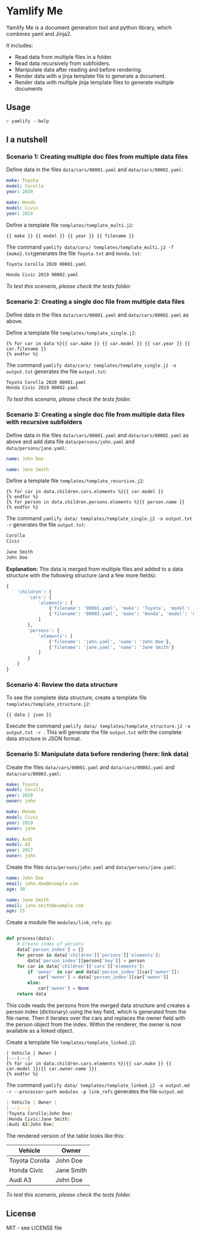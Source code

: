 # Yamlify Me

Yamlify Me is a document generation tool and python library, which combines yaml and Jinja2.

It includes:

* Read data from multiple files in a folder.
* Read data recursively from subfolders.
* Manipulate data after reading and before rendering.
* Render data with a jinja template file to generate a document.
* Render data with multiple jinja template files to generate multiple documents

## Usage

```bash
> yamlify --help
```

## I a nutshell

### Scenario 1: Creating multiple doc files from multiple data files

Define data in the files ```data/cars/00001.yaml``` and ```data/cars/00002.yaml```:

``` yaml
make: Toyota
model: Corolla
year: 2020
```

``` yaml
make: Honda
model: Civic
year: 2019
```

Define a template file ```templates/template_multi.j2```:

```
{{ make }} {{ model }} {{ year }} {{ filename }}
```

The command ```yamlify data/cars/ templates/template_multi.j2 -f {make}.txt```generates the file ```Toyota.txt``` and ```Honda.txt```:

``` txt
Toyota Corolla 2020 00001.yaml
```

``` txt
Honda Civic 2019 00002.yaml
```

_To test this scenario, please check the tests folder._

### Scenario 2: Creating a single doc file from multiple data files

Define data in the files ```data/cars/00001.yaml``` and ```data/cars/00002.yaml``` as above.

Define a template file ```templates/template_single.j2```:

```
{% for car in data %}{{ car.make }} {{ car.model }} {{ car.year }} {{ car.filename }}
{% endfor %}
```

The command ```yamlify data/cars/ templates/template_single.j2 -o output.txt``` generates the file ```output.txt```:

``` txt
Toyota Corolla 2020 00001.yaml
Honda Civic 2019 00002.yaml

```

_To test this scenario, please check the tests folder._

### Scenario 3: Creating a single doc file from multiple data files with recursive subfolders

Define data in the files ```data/cars/00001.yaml``` and ```data/cars/00002.yaml``` as above and add data file ```data/persons/john.yaml``` and ```data/persons/jane.yaml```:

``` yaml
name: John Doe
```

``` yaml
name: Jane Smith
```

Define a template file ```templates/template_recursive.j2```:

```
{% for car in data.children.cars.elements %}{{ car.model }}
{% endfor %}
{% for person in data.children.persons.elements %}{{ person.name }}
{% endfor %}
```

The command ```yamlify data/ templates/template_single.j2 -o output.txt -r``` generates the file ```output.txt```:

``` txt
Corolla
Civic

Jane Smith
John Doe

```

**Explanation:** The data is merged from multiple files and added to a data structure with the following structure (and a few more fields):

``` python
{
    'children': {
        'cars': {
            'elements': [
                {'filename': '00001.yaml', 'make': 'Toyota', 'model': 'Corolla', 'year': 2020},
                {'filename': '00002.yaml', 'make': 'Honda', 'model': 'Civic', 'year': 2019}
            ]
        },
        'persons': {
            'elements': [
                {'filename': 'john.yaml', 'name': 'John Doe'},
                {'filename': 'jane.yaml', 'name': 'Jane Smith'}
            ]
        }
    }
}
```

### Scenario 4: Review the data structure

To see the complete data structure, create a template file ```templates/template_structure.j2```:

```
{{ data | json }}
```

Execute the command ```yamlify data/ templates/template_structure.j2 -o output.txt -r ```. This will generate the file ```output.txt``` with the complete data structure in JSON format.

### Scenario 5: Manipulate data before rendering (here: link data)

Create the files ```data/cars/00001.yaml``` and ```data/cars/00002.yaml``` and ```data/cars/00003.yaml```:

``` yaml
make: Toyota
model: Corolla
year: 2020
owner: john
```

``` yaml
make: Honda
model: Civic
year: 2019
owner: jane
```

``` yaml
make: Audi
model: A3
year: 2017
owner: john
```

Create the files ```data/persons/john.yaml``` and ```data/persons/jane.yaml```:

``` yaml
name: John Doe
email: john.doe@example.com
age: 30
```

``` yaml
name: Jane Smith
email: jane.smith@example.com
age: 25
```


Create a module file ```modules/link_refs.py```:

``` python

def process(data):
    # Create index of persons
    data['person_index'] = {}
    for person in data['children']['persons']['elements']:
        data['person_index'][person['key']] = person
    for car in data['children']['cars']['elements']:
        if 'owner' in car and data['person_index'][car['owner']]:
            car['owner'] = data['person_index'][car['owner']]
        else:
            car['owner'] = None
    return data
```

This code reads the persons from the merged data structure and creates a person index (dictionary) using the key field, which is generated from the file name.
Then it iterates over the cars and replaces the owner field with the person object from the index. Within the renderer, the owner is now available as a linked object.

Create a template file ```templates/template_linked.j2```:

```
| Vehicle | Owner |
|---|---|
{% for car in data.children.cars.elements %}|{{ car.make }} {{ car.model }}|{{ car.owner.name }}|
{% endfor %}
```

The command ```yamlify data/ templates/template_linked.j2 -o output.md -r --processor-path modules -p link_refs``` generates the file ```output.md```:

``` markdown
| Vehicle | Owner |
|---|---|
|Toyota Corolla|John Doe|
|Honda Civic|Jane Smith|
|Audi A3|John Doe|
```

The rendered version of the table looks like this:

| Vehicle        | Owner      |
|----------------|------------|
| Toyota Corolla | John Doe   |
| Honda Civic    | Jane Smith |
| Audi A3        | John Doe   |


_To test this scenario, please check the tests folder._

## License

MIT - see LICENSE file
